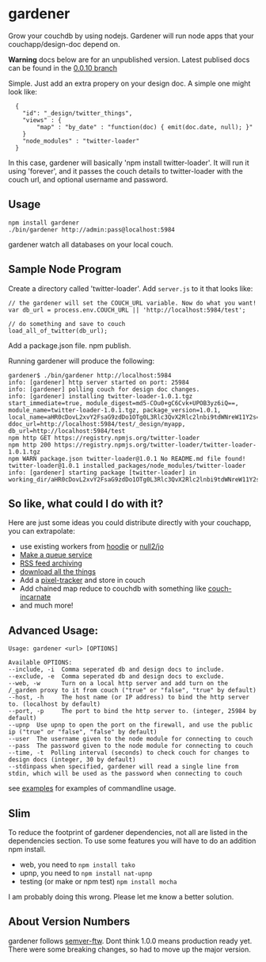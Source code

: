 gardener
========

Grow your couchdb by using nodejs. Gardener will run node apps that your couchapp/design-doc depend on.

**Warning** docs below are for an unpublished version. Latest publised docs can be found in the [0.0.10 branch](https://github.com/garden20/gardener/tree/0.0.10)


Simple. Just add an extra propery on your design doc. A simple one might look like:

```
  {
    "id": "_design/twitter_things",
    "views" : {
        "map" : "by_date" : "function(doc) { emit(doc.date, null); }"
    }
    "node_modules" : "twitter-loader"
  }

```

In this case, gardener will basically 'npm install twitter-loader'. It will run it using 'forever', and it passes the couch details to twitter-loader with the couch url, and optional username and password.

Usage
------

    npm install gardener
    ./bin/gardener http://admin:pass@localhost:5984

gardener watch all databases on your local couch.




Sample Node Program
--------------------

Create a directory called 'twitter-loader'. Add `server.js` to it that looks like:

```
// the gardener will set the COUCH_URL variable. Now do what you want!
var db_url = process.env.COUCH_URL || 'http://localhost:5984/test';

// do something and save to couch
load_all_of_twitter(db_url);

```

Add a package.json file. npm publish.


Running gardener will produce the following:


```
gardener$ ./bin/gardener http://localhost:5984
info: [gardener] http server started on port: 25984
info: [gardener] polling couch for design doc changes.
info: [gardener] installing twitter-loader-1.0.1.tgz start_immediate=true, module_digest=md5-COu0+gC6Cvk+UPOB3yz6iQ==, module_name=twitter-loader-1.0.1.tgz, package_version=1.0.1, local_name=aHR0cDovL2xvY2FsaG9zdDo1OTg0L3Rlc3QvX2Rlc2lnbi9tdWNreW11Y2s=, ddoc_url=http://localhost:5984/test/_design/myapp, db_url=http://localhost:5984/test
npm http GET https://registry.npmjs.org/twitter-loader
npm http 200 https://registry.npmjs.org/twitter-loader/twitter-loader-1.0.1.tgz
npm WARN package.json twitter-loader@1.0.1 No README.md file found!
twitter-loader@1.0.1 installed_packages/node_modules/twitter-loader
info: [gardener] starting package [twitter-loader] in working_dir/aHR0cDovL2xvY2FsaG9zdDo1OTg0L3Rlc3QvX2Rlc2lnbi9tdWNreW11Y2s=

```


So like, what could I do with it?
-------------------------------

Here are just some ideas you could distribute directly with your couchapp, you can extrapolate:

 - use existing workers from [hoodie](https://github.com/hoodiehq) or [null2/jo](https://github.com/null2/couchdb-worker)
 - [Make a queue service](https://github.com/iriscouch/cqs)
 - [RSS feed archiving](https://github.com/maxogden/couchpubtato)
 - [download all the things](https://github.com/maxogden/download-all-the-things)
 - Add a [pixel-tracker](https://github.com/tblobaum/pixel-tracker) and store in couch
 - Add chained map reduce to couchdb with something like [couch-incarnate](https://github.com/afters/couch-incarnate)
 - and much more!




Advanced Usage:
---------------
```
Usage: gardener <url> [OPTIONS]

Available OPTIONS:
--include, -i  Comma seperated db and design docs to include.
--exclude, -e  Comma seperated db and design docs to exclude.
--web, -w	   Turn on a local http server and add turn on the /_garden proxy to it from couch ("true" or "false", "true" by default)
--host, -h	   The host name (or IP address) to bind the http server to. (localhost by default)
--port, -p	   The port to bind the http server to. (integer, 25984 by default)
--upnp	Use upnp to open the port on the firewall, and use the public ip ("true" or "false", "false" by default)
--user	The username given to the node module for connecting to couch
--pass  The password given to the node module for connecting to couch
--time, -t	Polling interval (seconds) to check couch for changes to design docs (integer, 30 by default)
--stdinpass when specified, gardener will read a single line from stdin, which will be used as the password when connecting to couch

```

see [examples](./examples.md) for examples of commandline usage.


Slim
----

To reduce the footprint of gardener dependencies, not all are listed in the dependencies section. To use some features you will have to do an addition npm install.

  - web, you need to ```npm install tako```
  - upnp, you need to ```npm install nat-upnp```
  - testing (or make or npm test) ```npm install mocha```

I am probably doing this wrong. Please let me know a better solution.



About Version Numbers
----------------------

gardener follows [semver-ftw](http://semver-ftw.org/). Dont think 1.0.0 means production ready yet. There were some breaking changes, so had to move up the major version.




